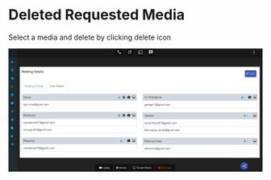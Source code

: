 # Deleted Requested Media

Select a media and delete by clicking delete icon

![](../.gitbook/assets/image%20%2846%29.png)



